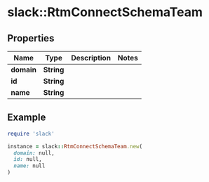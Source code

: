# slack::RtmConnectSchemaTeam

## Properties

| Name | Type | Description | Notes |
| ---- | ---- | ----------- | ----- |
| **domain** | **String** |  |  |
| **id** | **String** |  |  |
| **name** | **String** |  |  |

## Example

```ruby
require 'slack'

instance = slack::RtmConnectSchemaTeam.new(
  domain: null,
  id: null,
  name: null
)
```

